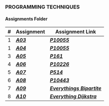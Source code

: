 ### PROGRAMMING TECHNIQUES
####  Assignments Folder

|   #   |Assignment| Assignment Link |
| :---: | ----------- | ---------------------- |
|   1  |***<a href= "https://github.com/spathak0919/4883-Programming-Techniques/tree/main/Assignments/P10055">A03<a/>***|***<a href= "https://github.com/spathak0919/4883-Programming-Techniques/tree/main/Assignments/P10055">P10055<a/>***|Hashmat the Brave Warrior|
  |   1  |***<a href= "https://github.com/spathak0919/4883-Programming-Techniques/tree/main/Assignments/P10055">A04<a/>***|***<a href= "https://github.com/spathak0919/4883-Programming-Techniques/tree/main/Assignments/P10055">P10055<a/>***|Easy Brezzy|
|   3  |***<a href= "https://github.com/spathak0919/4883-Programming-Techniques/tree/main/Assignments/P10226">A05<a/>***|***<a href= "https://github.com/spathak0919/4883-Programming-Techniques/tree/main/Assignments/P161">P161</a>***|Traffic Lights|
|   4  |***<a href= "https://github.com/spathak0919/4883-Programming-Techniques/tree/main/Assignments/P10226">A06<a/>***|***<a href= "https://github.com/spathak0919/4883-Programming-Techniques/tree/main/Assignments/P10226">P10226<a/>***|Hardwood Species|
|   5  |***<a href= "https://github.com/spathak0919/4883-Programming-Techniques/tree/main/Assignments/P10226">A07<a/>***|***<a href= "https://github.com/spathak0919/4883-Programming-Techniques/tree/main/Assignments/P514">P514</a>***|Rails|
|   6  |***<a href= "https://github.com/spathak0919/4883-Programming-Techniques/tree/main/Assignments/P10226">A08<a/>***|***<a href= "https://github.com/spathak0919/4883-Programming-Techniques/tree/main/Assignments/p10443">P10443</a>***|Scissor Paper Rock|
|   7  |***<a href= "https://github.com/spathak0919/4883-Programming-Techniques/tree/main/Assignments/P10226">A09<a/>***|***<a href= "https://github.com/spathak0919/4883-Programming-Techniques/tree/main/Assignments/A09">Everythings Bipartite</a>***|Everythings Bipartite|
| 8    |***<a href= "https://github.com/spathak0919/4883-Programming-Techniques/tree/main/Assignments/P10226">A10<a/>***|***<a href= "https://github.com/spathak0919/4883-Programming-Techniques/tree/main/Assignments/A10">Everything Dijkstra</a>***|Everything Dijkstra|
